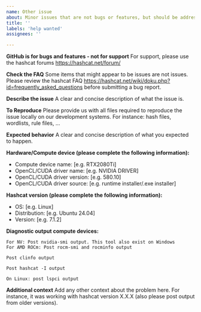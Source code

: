 ```yaml
---
name: Other issue
about: Minor issues that are not bugs or features, but should be addressed
title: ''
labels: 'help wanted'
assignees: ''

---
```


**GitHub is for bugs and features - not for support**
For support, please use the hashcat forums https://hashcat.net/forum/

**Check the FAQ**
Some items that might appear to be issues are not issues. Please review the hashcat FAQ https://hashcat.net/wiki/doku.php?id=frequently_asked_questions before submitting a bug report.

**Describe the issue**
A clear and concise description of what the issue is.

**To Reproduce**
Please provide us with all files required to reproduce the issue locally on our development systems. For instance: hash files, wordlists, rule files, ...

**Expected behavior**
A clear and concise description of what you expected to happen.

**Hardware/Compute device (please complete the following information):**
- Compute device name: [e.g. RTX2080Ti]
- OpenCL/CUDA driver name: [e.g. NVIDIA DRIVER]
- OpenCL/CUDA driver version: [e.g. 580.10]
- OpenCL/CUDA driver source: [e.g. runtime installer/.exe installer]

**Hashcat version (please complete the following information):**
 - OS: [e.g. Linux]
 - Distribution: [e.g. Ubuntu 24.04]
 - Version: [e.g. 7.1.2]

**Diagnostic output compute devices:**


```
For NV: Post nvidia-smi output. This tool also exist on Windows
For AMD ROCm: Post rocm-smi and rocminfo output
```

```
Post clinfo output
```

```
Post hashcat -I output
```

```
On Linux: post lspci output
```

**Additional context**
Add any other context about the problem here. For instance, it was working with hashcat version X.X.X (also please post output from older versions).
